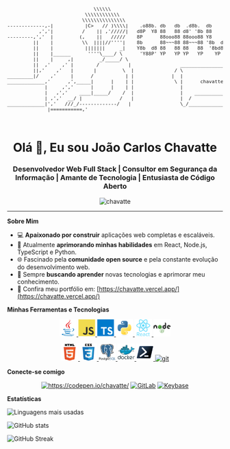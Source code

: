 
<pre style="font-size: 0.7rem;">

                              \\\\\\
                           \\\\\\\\\\\\
                          \\\\\\\\\\\\\\\
-------------,-|           |C>   // )\\\\|    .o88b. db   db  .d8b.  db    db  .d8b.  d888888b d888888b d88888b
           ,','|          /    || ,'/////|   d8P  Y8 88   88 d8' '8b 88    88 d8' '8b '~~88~~' '~~88~~' 88'    
---------,','  |         (,    ||   /////    8P      88ooo88 88ooo88 Y8    8P 88ooo88    88       88    88ooooo 
         ||    |          \\  ||||//''''|    8b      88~~~88 88~~~88 '8b  d8' 88~~~88    88       88    88~~~~~ 
         ||    |           |||||||     _|    Y8b  d8 88   88 88   88  '8bd8'  88   88    88       88    88.     
         ||    |______      ''''\____/ \      'Y88P' YP   YP YP   YP    YP    YP   YP    YP       YP    Y88888P
         ||    |     ,|         _/_____/ \
         ||  ,'    ,' |        /          |                 ___________________________________________
         ||,'    ,'   |       |         \  |              / \                                           \ 
_________|/    ,'     |      /           | |             |  |                                            | 
_____________,'      ,',_____|      |    | |              \ |      chavatte@duck.com                     | 
             |     ,','      |      |    | |                |                        chavatte.42web.io   | 
             |   ,','    ____|_____/    /  |                |    ________________________________________|___
             | ,','  __/ |             /   |                |  /                                            /
_____________|','   ///_/-------------/   |                 \_/____________________________________________/ 
              |===========,'                                                                                    
			  

</pre>


<h1 align="center">Olá 👋, Eu sou João Carlos Chavatte</h1>

<h3 align="center">Desenvolvedor Web Full Stack | Consultor em Segurança da Informação | Amante de Tecnologia | Entusiasta de Código Aberto</h3>

<p align="center">
  <img src="https://komarev.com/ghpvc/?username=chavatte&label=Profile%20views&color=0e75b6&style=flat" alt="chavatte" />
</p>

---

**Sobre Mim**

* 💻 **Apaixonado por construir** aplicações web completas e escaláveis.
* 🚀 Atualmente **aprimorando minhas habilidades** em React, Node.js, TypeScript e Python.
* 🌐 Fascinado pela **comunidade open source** e pela constante evolução do desenvolvimento web.
* 🌱 Sempre **buscando aprender** novas tecnologias e aprimorar meu conhecimento.
* 💼 Confira meu portfólio em:
[https://chavatte.vercel.app/](https://chavatte.vercel.app/) 

**Minhas Ferramentas e Tecnologias**

<p align="center">
  <a href="https://www.java.com/pt-BR/" target="_blank" rel="noreferrer"> <img src="https://raw.githubusercontent.com/devicons/devicon/master/icons/java/java-original.svg" alt="java" width="40" height="40"/> </a> 
  <a href="https://developer.mozilla.org/en-US/docs/Web/JavaScript" target="_blank" rel="noreferrer"> <img src="https://raw.githubusercontent.com/devicons/devicon/master/icons/javascript/javascript-original.svg" alt="javascript" width="40" height="40"/> </a> 
  <a href="https://www.typescriptlang.org/" target="_blank" rel="noreferrer"> <img src="https://raw.githubusercontent.com/devicons/devicon/master/icons/typescript/typescript-original.svg" alt="typescript" width="40" height="40"/> </a> 
  <a href="https://www.python.org" target="_blank" rel="noreferrer"> <img src="https://raw.githubusercontent.com/devicons/devicon/master/icons/python/python-original.svg" alt="python" width="40" height="40"/> </a> 
  <a href="https://reactjs.org/" target="_blank" rel="noreferrer"> <img src="https://raw.githubusercontent.com/devicons/devicon/master/icons/react/react-original-wordmark.svg" alt="react" width="40" height="40"/> </a>
  <a href="https://nodejs.org" target="_blank" rel="noreferrer"> <img src="https://raw.githubusercontent.com/devicons/devicon/master/icons/nodejs/nodejs-original-wordmark.svg" alt="nodejs" width="40" height="40"/> </a> 
</p>
<p align="center">
  <a href="https://www.w3.org/html/" target="_blank" rel="noreferrer"> <img src="https://raw.githubusercontent.com/devicons/devicon/master/icons/html5/html5-original-wordmark.svg" alt="html5" width="40" height="40"/> </a> 
  <a href="https://www.w3schools.com/css/" target="_blank" rel="noreferrer"> <img src="https://raw.githubusercontent.com/devicons/devicon/master/icons/css3/css3-original-wordmark.svg" alt="css3" width="40" height="40"/> </a> 
  <a href="https://www.postgresql.org" target="_blank" rel="noreferrer"> <img src="https://raw.githubusercontent.com/devicons/devicon/master/icons/postgresql/postgresql-original-wordmark.svg" alt="postgresql" width="40" height="40"/> </a> 
  <a href="https://www.docker.com/" target="_blank" rel="noreferrer"> <img src="https://raw.githubusercontent.com/devicons/devicon/master/icons/docker/docker-original-wordmark.svg" alt="docker" width="40" height="40"/> </a>
  <a href="https://docs.microsoft.com/en-us/powershell/" target="_blank" rel="noreferrer"> <img src="https://raw.githubusercontent.com/devicons/devicon/master/icons/powershell/powershell-original.svg" alt="powershell" width="40" height="40"/> </a>
  <a href="https://git-scm.com/" target="_blank" rel="noreferrer"> <img src="https://www.vectorlogo.zone/logos/git-scm/git-scm-icon.svg" alt="git" width="40" height="40"/> </a> 
</p>

**Conecte-se comigo**

<p align="center">
  <a href="https://codepen.io/chavatte/" target="blank"><img align="center" src="https://raw.githubusercontent.com/rahuldkjain/github-profile-readme-generator/master/src/images/icons/Social/codepen.svg" alt="https://codepen.io/chavatte/" height="30" width="40" /></a>
  <a href="https://gitlab.com/chavatte" target="blank"><img align="center" src="https://www.vectorlogo.zone/logos/gitlab/gitlab-icon.svg" alt="GitLab" height="30" width="40" /></a>
  <a href="https://keybase.io/chavatte" target="blank"><img align="center" src="https://keybase.io/images/icons/icon-keybase-logo-64@2x.png" alt="Keybase" height="30" width="40" /></a>
</p>


**Estatísticas**

![Linguagens mais usadas](https://github-readme-stats.vercel.app/api/top-langs/??username=chavatte&show_icons=true&locale=pt-br)

![GitHub stats](https://github-readme-stats.vercel.app/api?username=chavatte&show_icons=true&locale=pt-br)

![GitHub Streak](https://streak-stats.demolab.com?user=chavatte&locale=pt_BR&date_format=j%20M%5B%20Y%5D)
